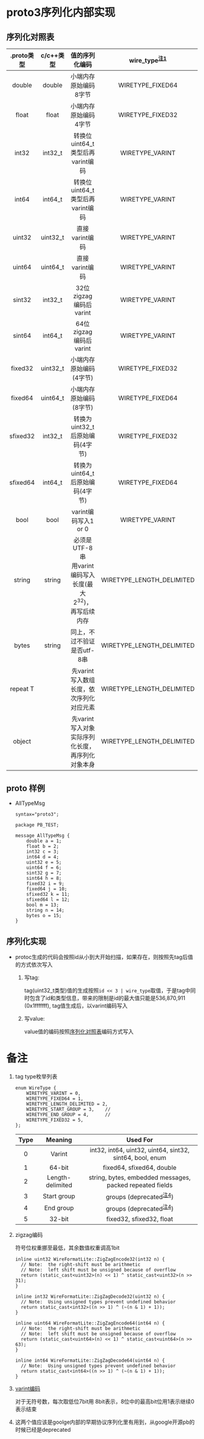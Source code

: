 # proto3序列化内部实现
<span id="jump00"></span>
## 序列化对照表
.proto类型 | c/c++类型 | 值的序列化编码 | wire_type<sup>[注1](#jump01)</sup>
:--: | :--: | :--: | :--: 
double | double | 小端内存原始编码8字节 | WIRETYPE_FIXED64
float | float | 小端内存原始编码4字节 | WIRETYPE_FIXED32
int32 | int32_t | 转换位uint64_t类型后再varint编码 | WIRETYPE_VARINT
int64 | int64_t | 转换位uint64_t类型后再varint编码 | WIRETYPE_VARINT
uint32 | uint32_t | 直接varint编码 | WIRETYPE_VARINT
uint64 | uint64_t | 直接varint编码 | WIRETYPE_VARINT
sint32 | int32_t | 32位zigzag编码后varint | WIRETYPE_VARINT
sint64 | int64_t | 64位zigzag编码后varint | WIRETYPE_VARINT
fixed32 | uint32_t | 小端内存原始编码(4字节) | WIRETYPE_FIXED32
fixed64 | uint64_t | 小端内存原始编码(8字节) | WIRETYPE_FIXED64
sfixed32 | int32_t | 转换为uint32_t后原始编码(4字节) | WIRETYPE_FIXED32
sfixed64 | int64_t | 转换为uint64_t后原始编码(4字节) | WIRETYPE_FIXED64
bool | bool | varint编码写入1 or 0 | WIRETYPE_VARINT
string | string | 必须是UTF-8串 <br> 用varint编码写入长度(最大2<sup>32</sup>)，再写后续内存<br> | WIRETYPE_LENGTH_DELIMITED
bytes | string | 同上，不过不验证是否utf-8串 | WIRETYPE_LENGTH_DELIMITED
repeat T | | 先varint写入数组长度，依次序列化对应元素 | WIRETYPE_LENGTH_DELIMITED
object | | 先varint写入对象实际序列化长度，再序列化对象本身 | WIRETYPE_LENGTH_DELIMITED

## proto 样例
- AllTypeMsg
  ```
  syntax="proto3";

  package PB_TEST;

  message AllTypeMsg {
      double a = 1;
      float b = 2;
      int32 c = 3;
      int64 d = 4;
      uint32 e = 5;
      uint64 f = 6;
      sint32 g = 7;
      sint64 h = 8;
      fixed32 i = 9;
      fixed64 j = 10;
      sfixed32 k = 11;
      sfixed64 l = 12;
      bool m = 13;
      string n = 14;
      bytes o = 15;	
  }
  ```
## 序列化实现
- protoc生成的代码会按照id从小到大开始扫描，如果存在，则按照先tag后值的方式依次写入
  1. 写tag:

     tag(uint32_t类型)值的生成按照```id << 3 | wire_type```取值，于是tag中同时包含了id和类型信息，带来的限制是id的最大值只能是536,870,911 (0x1fffffff), tag值生成后，以varint编码写入
  2. 写value:

     value值的编码按照[序列化对照表](#jump00)编码方式写入
     
# 备注
1. <span id="jump01"></span> tag type枚举列表
   ```
   enum WireType {
       WIRETYPE_VARINT = 0,
       WIRETYPE_FIXED64 = 1,
       WIRETYPE_LENGTH_DELIMITED = 2,
       WIRETYPE_START_GROUP = 3,    //
       WIRETYPE_END_GROUP = 4,      //
       WIRETYPE_FIXED32 = 5,
   };
   ```
   Type | Meaning	| Used For
   :--: | :--: | :--: 
   0	| Varint	| int32, int64, uint32, uint64, sint32, sint64, bool, enum
   1	| 64-bit	| fixed64, sfixed64, double
   2	| Length-delimited	| string, bytes, embedded messages, packed repeated fields
   3	| Start group	| groups (deprecated<sup>[注4](#jump04)</sup>)
   4	| End group	| groups (deprecated<sup>[注4](#jump04)</sup>)
   5	| 32-bit	| fixed32, sfixed32, float
2. zigzag编码

   符号位权重挪至最低，其余数值权重调高1bit
   ```
   inline uint32 WireFormatLite::ZigZagEncode32(int32 n) {
     // Note:  the right-shift must be arithmetic
     // Note:  left shift must be unsigned because of overflow
     return (static_cast<uint32>(n) << 1) ^ static_cast<uint32>(n >> 31);
   }
   
   inline int32 WireFormatLite::ZigZagDecode32(uint32 n) {
     // Note:  Using unsigned types prevent undefined behavior
     return static_cast<int32>((n >> 1) ^ (~(n & 1) + 1));
   }
   
   inline uint64 WireFormatLite::ZigZagEncode64(int64 n) {
     // Note:  the right-shift must be arithmetic
     // Note:  left shift must be unsigned because of overflow
     return (static_cast<uint64>(n) << 1) ^ static_cast<uint64>(n >> 63);
   }
   
   inline int64 WireFormatLite::ZigZagDecode64(uint64 n) {
     // Note:  Using unsigned types prevent undefined behavior
     return static_cast<int64>((n >> 1) ^ (~(n & 1) + 1));
   }
   ```
3. [varint编码](https://en.wikipedia.org/wiki/Variable-length_quantity)
   
   对于无符号数，每次取低位7bit用 8bit表示，8位中的最高bit位用1表示继续0表示结束

4. <span id="jump04"></span> 这两个值应该是goolge内部的早期协议序列化里有用到，从google开源pb的时候已经是deprecated